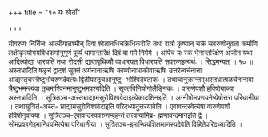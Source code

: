 +++
title = "१० यः श्वेताँ"

+++

योवरुणः निर्निजः आत्मीयान्रश्मीन् दिवा श्वेतानधिचक्रेधिकरोति तथा रात्रौ कृष्णान् चक्रे सवरुणोनुव्रता कर्माणि लक्षीकृत्योभयविधकर्मानुगुणं पूर्व्यं धामान्तरिक्षं दिवं वा ममे निर्ममे । अपिच यः स्कं भेनान्तरिक्षेण अजोन यथा आदित्योद्यां धारयति तथा रोदसी द्यावापृथिव्यौ व्यधारयत् विधारयति सवरुणइत्यर्थः । सिद्धमन्यत् ॥ १० ॥अस्तभ्रादिति षळृचं द्वादशं सूक्तं अर्यनानाऋषिः काण्वोनाभाकोवाऋषिः उत्तरेत्वर्चनानाः आद्यस्तृचस्त्रैष्टुभोवरुणदेवत्यः द्वितीयस्तृचआनुष्टु- भोश्विदेवताकः । तथाचानुक्रान्तम्अस्तभ्रात्षळर्चनानावा त्रैष्टुभमन्त्यंवा तृचमाश्विनमानुष्टुभमपश्यदिति । सूक्तविनियोगोलैङ्गिकः । वारुणेपशौ हविषोयाज्या अस्तभ्रादिति । सूत्रितञ्च-अस्तभ्राद्यामसुरोविश्ववेदाइत्येकादशिनइति । अग्नीषोमप्रणयनेप्येषोत्तरा परिधानीया । तथासूत्रितं-अस्त- भ्राद्यामसुरोविश्ववेदाइति परिदध्यादुत्तरयावेति । एवावन्दस्वेत्येषा वारुणेपशौ हविषोनुवाक्या । सूत्रितञ्च-एवावन्दस्ववरुणम्बृहन्तं तत्त्वायामिब्र- ह्मणावन्दमानइति द्वे । सोमप्रवहणेइमान्धियमित्येषा परिधानीया । सूत्रितञ्च-इमान्धियंशिक्षमाणस्यदेवेति विहितेपरिदध्यादिति ।